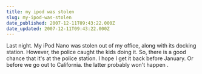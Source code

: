 ```yaml
---
title: my ipod was stolen
slug: my-ipod-was-stolen
date_published: 2007-12-11T09:43:22.000Z
date_updated: 2007-12-11T09:43:22.000Z
---
```


Last night. My iPod Nano was stolen out of my office, along with its docking station. However, the police caught the kids doing it. So, there is a good chance that it's at the police station. I hope I get it back before January. Or before we go out to California. the latter probably won't happen .
